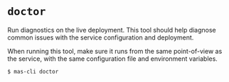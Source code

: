 # `doctor`

Run diagnostics on the live deployment.
This tool should help diagnose common issues with the service configuration and deployment.

When running this tool, make sure it runs from the same point-of-view as the service, with the same configuration file and environment variables.

```
$ mas-cli doctor
```
